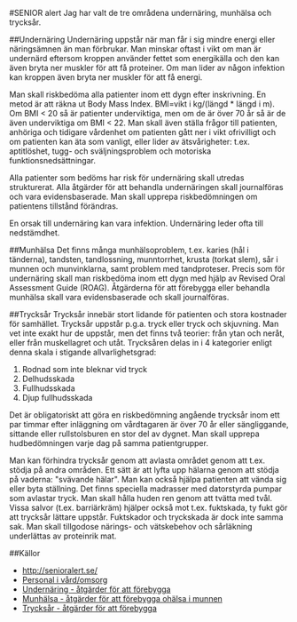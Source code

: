#SENIOR alert
Jag har valt de tre områdena undernäring, munhälsa och trycksår.

##Undernäring
Undernäring uppstår när man får i sig mindre energi eller näringsämnen än man förbrukar. Man minskar oftast i vikt om man är undernärd eftersom kroppen använder fettet som energikälla och den kan även bryta ner muskler för att få proteiner. Om man lider av någon infektion kan kroppen även bryta ner muskler för att få energi. 

Man skall riskbedöma alla patienter inom ett dygn efter inskrivning. En metod är att räkna ut Body Mass Index. BMI=vikt i kg/(längd * längd i m). Om BMI < 20 så är patienter underviktiga, men om de är över 70 år så är de även underviktiga om BMI < 22. Man skall även ställa frågor till patienten, anhöriga och tidigare vårdenhet om patienten gått ner i vikt ofrivilligt och om patienten kan äta som vanligt, eller lider av ätsvårigheter: t.ex. aptitlöshet, tugg- och sväljningsproblem och motoriska funktionsnedsättningar. 

Alla patienter som bedöms har risk för undernäring skall utredas strukturerat. Alla åtgärder för att behandla undernäringen skall journalföras och vara evidensbaserade. Man skall upprepa riskbedömningen om patientens tillstånd förändras.

En orsak till undernäring kan vara infektion. Undernäring leder ofta till nedstämdhet.

##Munhälsa
Det finns många munhälsoproblem, t.ex. karies (hål i tänderna), tandsten, tandlossning, munntorrhet, krusta (torkat slem), sår i munnen och munvinklarna, samt problem med tandproteser. Precis som för undernäring skall man riskbedöma inom ett dygn med hjälp av Revised Oral Assessment Guide (ROAG). Åtgärderna för att förebygga eller behandla munhälsa skall vara evidensbaserade och skall journalföras.

##Trycksår
Trycksår innebär stort lidande för patienten och stora kostnader för samhället. Trycksår uppstår p.g.a. tryck eller tryck och skjuvning. Man vet inte exakt hur de uppstår, men det finns två teorier: från ytan och neråt, eller från muskellagret och utåt. Trycksåren delas in i 4 kategorier enligt denna skala i stigande allvarlighetsgrad:

1. Rodnad som inte bleknar vid tryck
2. Delhudsskada
3. Fullhudsskada
4. Djup fullhudsskada

Det är obligatoriskt att göra en riskbedömning angående trycksår inom ett par timmar efter inläggning om vårdtagaren är över 70 år eller sängliggande, sittande eller rullstolsburen en stor del av dygnet. Man skall upprepa hudbedömningen varje dag på samma patientgrupper.

Man kan förhindra trycksår genom att avlasta området genom att t.ex. stödja på andra områden. Ett sätt är att lyfta upp hälarna genom att stödja på vaderna: "svävande hälar". Man kan också hjälpa patienten att vända sig eller byta ställning. Det finns speciella madrasser med datorstyrda pumpar som avlastar tryck. Man skall hålla huden ren genom att tvätta med tvål. Vissa salvor (t.ex. barriärkräm) hjälper också mot t.ex. fuktskada, ty fukt gör att trycksår lättare uppstår. Fuktskador och tryckskada är dock inte samma sak. Man skall tillgodose närings- och vätskebehov och sårläkning underlättas av proteinrik mat.

##Källor
* http://senioralert.se/
 * [Personal i vård/omsorg](http://plus.rjl.se/index.jsf?nodeId=43904&nodeType=13)
* [Undernäring - åtgärder för att förebygga](http://webbutik.skl.se/bilder/artiklar/pdf/7164-631-6.pdf?issuusl=ignore)
* [Munhälsa - åtgärder för att förebygga ohälsa i munnen](http://webbutik.skl.se/bilder/artiklar/pdf/7585-140-2.pdf?issuusl=ignore)
* [Trycksår - åtgärder för att förebygga](http://webbutik.skl.se/bilder/artiklar/pdf/7164-633-0.pdf?issuusl=ignore)
